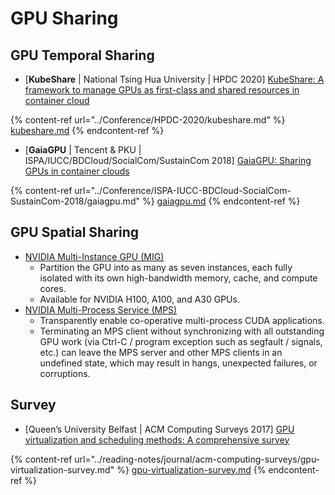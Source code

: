# GPU Sharing

## GPU Temporal Sharing

* \[**KubeShare** | National Tsing Hua University | HPDC 2020] [KubeShare: A framework to manage GPUs as first-class and shared resources in container cloud](https://doi.org/10.1145/3369583.3392679)

{% content-ref url="../Conference/HPDC-2020/kubeshare.md" %}
[kubeshare.md](../Conference/HPDC-2020/kubeshare.md)
{% endcontent-ref %}

* \[**GaiaGPU** | Tencent & PKU | ISPA/IUCC/BDCloud/SocialCom/SustainCom 2018] [GaiaGPU: Sharing GPUs in container clouds](https://ieeexplore.ieee.org/document/8672318/)

{% content-ref url="../Conference/ISPA-IUCC-BDCloud-SocialCom-SustainCom-2018/gaiagpu.md" %}
[gaiagpu.md](../Conference/ISPA-IUCC-BDCloud-SocialCom-SustainCom-2018/gaiagpu.md)
{% endcontent-ref %}

## GPU Spatial Sharing

* [NVIDIA Multi-Instance GPU (MIG)](https://www.nvidia.com/en-us/technologies/multi-instance-gpu/)
  * Partition the GPU into as many as seven instances, each fully isolated with its own high-bandwidth memory, cache, and compute cores.
  * Available for NVIDIA H100, A100, and A30 GPUs.
* [NVIDIA Multi-Process Service (MPS)](https://docs.nvidia.com/deploy/mps/index.html)
  * Transparently enable co-operative multi-process CUDA applications.
  * Terminating an MPS client without synchronizing with all outstanding GPU work (via Ctrl-C / program exception such as segfault / signals, etc.) can leave the MPS server and other MPS clients in an undefined state, which may result in hangs, unexpected failures, or corruptions.

## Survey

* \[Queen’s University Belfast | ACM Computing Surveys 2017] [GPU virtualization and scheduling methods: A comprehensive survey](https://doi.org/10.1145/3068281)

{% content-ref url="../reading-notes/journal/acm-computing-surveys/gpu-virtualization-survey.md" %}
[gpu-virtualization-survey.md](../reading-notes/journal/acm-computing-surveys/gpu-virtualization-survey.md)
{% endcontent-ref %}
